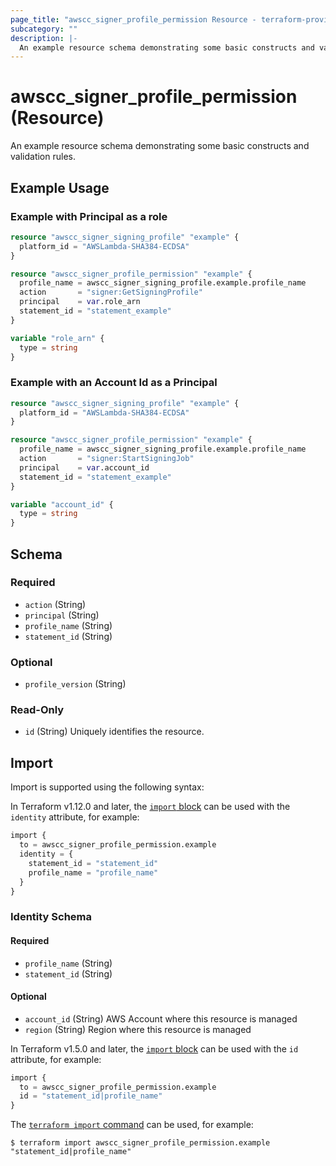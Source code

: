 ```yaml
---
page_title: "awscc_signer_profile_permission Resource - terraform-provider-awscc"
subcategory: ""
description: |-
  An example resource schema demonstrating some basic constructs and validation rules.
---
```


# awscc_signer_profile_permission (Resource)

An example resource schema demonstrating some basic constructs and validation rules.

## Example Usage

### Example with Principal as a role

```terraform
resource "awscc_signer_signing_profile" "example" {
  platform_id = "AWSLambda-SHA384-ECDSA"
}

resource "awscc_signer_profile_permission" "example" {
  profile_name = awscc_signer_signing_profile.example.profile_name
  action       = "signer:GetSigningProfile"
  principal    = var.role_arn
  statement_id = "statement_example"
}

variable "role_arn" {
  type = string
}
```

### Example with an Account Id as a Principal

```terraform
resource "awscc_signer_signing_profile" "example" {
  platform_id = "AWSLambda-SHA384-ECDSA"
}

resource "awscc_signer_profile_permission" "example" {
  profile_name = awscc_signer_signing_profile.example.profile_name
  action       = "signer:StartSigningJob"
  principal    = var.account_id
  statement_id = "statement_example"
}

variable "account_id" {
  type = string
}
```

<!-- schema generated by tfplugindocs -->
## Schema

### Required

- `action` (String)
- `principal` (String)
- `profile_name` (String)
- `statement_id` (String)

### Optional

- `profile_version` (String)

### Read-Only

- `id` (String) Uniquely identifies the resource.

## Import

Import is supported using the following syntax:

In Terraform v1.12.0 and later, the [`import` block](https://developer.hashicorp.com/terraform/language/import) can be used with the `identity` attribute, for example:

```terraform
import {
  to = awscc_signer_profile_permission.example
  identity = {
    statement_id = "statement_id"
    profile_name = "profile_name"
  }
}
```

<!-- schema generated by tfplugindocs -->
### Identity Schema

#### Required

- `profile_name` (String)
- `statement_id` (String)

#### Optional

- `account_id` (String) AWS Account where this resource is managed
- `region` (String) Region where this resource is managed

In Terraform v1.5.0 and later, the [`import` block](https://developer.hashicorp.com/terraform/language/import) can be used with the `id` attribute, for example:

```terraform
import {
  to = awscc_signer_profile_permission.example
  id = "statement_id|profile_name"
}
```

The [`terraform import` command](https://developer.hashicorp.com/terraform/cli/commands/import) can be used, for example:

```shell
$ terraform import awscc_signer_profile_permission.example "statement_id|profile_name"
```